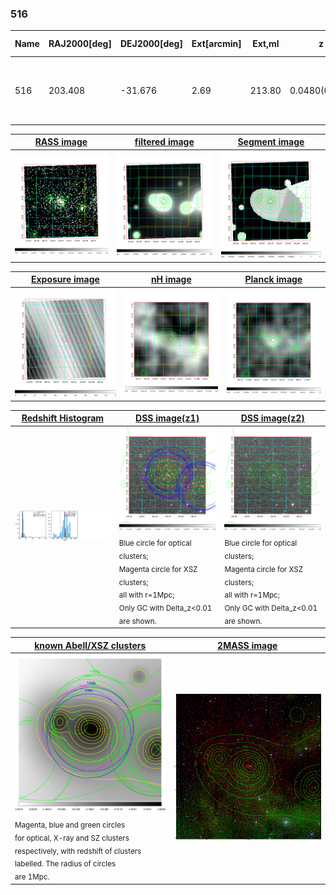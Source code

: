 <div STYLE="page-break-after: always;"></div>

### 516

|Name|RAJ2000[deg]|DEJ2000[deg] |Ext[arcmin]| Ext,ml | z | z_src| C|GC(XSZ,Delta_z<0.01)| GC(OPT,Delta_z<0.01)|GC| R_sig[arcmin] | R500[arcmin] | R500[Mpc]| CRsig[c/s] | CR500[c/s] |L500[1E44 erg/s]|F500[1E-12 erg/s/cm^2]| M500[1E14 Msun]|Tx[keV]|Cnt_sig|Beta|Rc[arcmin]|Comment|Alias|
|---|---|---|---|---|---|------|---|--------|---------|----------|---|---|---|---|---|---|---|---|---|---|---|---|---|---|
|516| 203.408| -31.676| 2.69| 213.80| 0.0480(0.005)| z1, z_xsz| B| MCXC, PSZ2, Tar, XB| A, N, W| A, MCXC, N, PSZ2, Tar, W, XB| 24.700| 17.567| 0.991| 1.364(0.108)| 1.302(0.103)| 1.319(0.054)| 24.277(0.991)| 2.90(0.06)| 4.19(0.05)| 354.2| 0.576(-0.021+0.023)| 3.180(-0.347+0.364)| -| k336|

|[RASS image](../image/516/516_img.pdf)|[filtered image](../image/516/516_fil.pdf)|[Segment image](../image/516/516_seg.pdf)|
|-------------------|--------------------|-------------------|
| <img src="../image/516/516_img.png" width="300">  | <img src="../image/516/516_fil.png" width="300">   | <img src="../image/516/516_seg.png" width="300">  |

|[Exposure image](../image/516/516_mex.pdf)| [nH image](../image/516/516_nh.pdf)| [Planck image](../image/516/516_p.pdf)|
|-------------------|--------------------|-------------------|
|<img src="../image/516/516_mex.png" width="300">   | <img src="../image/516/516_nh.png" width="300">    | <img src="../image/516/516_p.png" width="300"> |

|[Redshift Histogram](../image/516/516_zg.pdf) | [DSS image(z1)](../image/516/516_dss_z1.pdf)      |  [DSS image(z2)](../image/516/516_dss_z2.pdf)    |
|-------------------|--------------------|-------------------|
|<img src="../image/516/516_zg.png" width="300"> |<img src="../image/516/516_dss_z1.png" width="300"> <sub><br>Blue circle for optical clusters; <br>Magenta circle for XSZ clusters; <br>all with r=1Mpc; <br>Only GC with Delta_z<0.01 are shown. </sub>| <img src="../image/516/516_dss_z2.png" width="300"><sub><br>Blue circle for optical clusters; <br>Magenta circle for XSZ clusters; <br>all with r=1Mpc; <br>Only GC with Delta_z<0.01 are shown. </sub> |

|[known Abell/XSZ clusters](../image/516/516_gc.pdf) | [2MASS image](../image/516/516_2mass.pdf)      |
|-------------------|-------------------|
|<img src=../image/516/516_gc.png width="300"> <br><sub>Magenta, blue and green circles <br>for optical, X-ray and SZ clusters <br>respectively, with redshift of clusters <br>labelled. The radius of circles <br>are 1Mpc.</sub>|<img src="../image/516/516_2mass.png" width="300">  |




